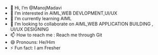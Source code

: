 - 👋 Hi, I’m @ManojMadavi
- 👀 I’m interested in AIML,WEB DEVLOPMENT,UI/UX
- 🌱 I’m currently learning AIML
- 💞️ I’m looking to collaborate on AIML,WEB APPLICATION BUILDING , UI/UX DESIGNING 
- 📫 How to reach me : Reach me through Git
- 😄 Pronouns: He/Him
- ⚡ Fun fact: I am Fresher

<!---
ManojMadavi/ManojMadavi is a ✨ special ✨ repository because its `README.md` (this file) appears on your GitHub profile.
You can click the Preview link to take a look at your changes.
--->
